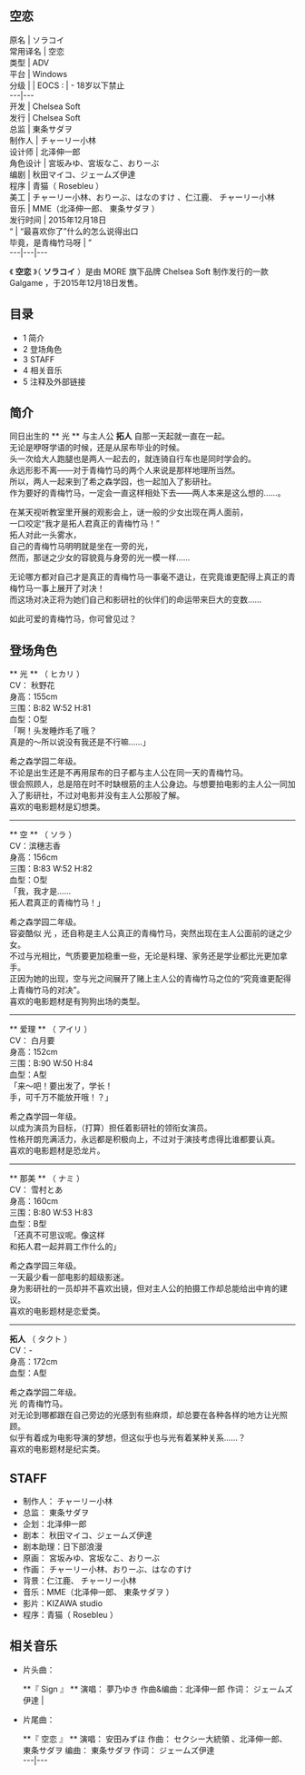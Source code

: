 空恋  
---  
原名  |  ソラコイ   
常用译名  |  空恋   
类型  |  ADV   
平台  |  Windows   
分级  |  |  EOCS  :  |  \- 18岁以下禁止   
---|---  
开发  |  Chelsea Soft   
发行  |  Chelsea Soft   
总监  |  東条サダヲ   
制作人  |  チャーリー小林   
设计师  |  北泽伸一郎   
角色设计  |  宮坂みゆ、宮坂なこ、おりーぶ   
编剧  |  秋田マイコ、ジェームズ伊達   
程序  |  青猫（  Rosebleu  ）   
美工  |  チャーリー小林、おりーぶ、はなのすけ  、仁江鹿、  チャーリー小林   
音乐  |  MME（北泽伸一郎、  東条サダヲ  ）   
发行时间  |  2015年12月18日   
“  |  “最喜欢你了”什么的怎么说得出口   
毕竟，是青梅竹马呀  |  ”   
---|---|---  
  
《 **空恋** 》（  **ソラコイ** ）是由  MORE  旗下品牌  Chelsea Soft  制作发行的一款  Galgame
，于2015年12月18日发售。

##  目录

  * 1  简介 
  * 2  登场角色 
  * 3  STAFF 
  * 4  相关音乐 
  * 5  注释及外部链接 

##  简介

同日出生的  ** 光  ** 与主人公  **拓人** 自那一天起就一直在一起。  
无论是咿呀学语的时候，还是从尿布毕业的时候。  
头一次给大人跑腿也是两人一起去的，就连骑自行车也是同时学会的。  
永远形影不离——对于青梅竹马的两个人来说是那样地理所当然。  
所以，两人一起来到了希之森学园，也一起加入了影研社。  
作为要好的青梅竹马，一定会一直这样相处下去——两人本来是这么想的……。  
  
在某天视听教室里开展的观影会上，谜一般的少女出现在两人面前，  
一口咬定“我才是拓人君真正的青梅竹马！”  
拓人对此一头雾水，  
自己的青梅竹马明明就是坐在一旁的光，  
然而，那谜之少女的容貌竟与身旁的光一模一样……  
  
无论哪方都对自己才是真正的青梅竹马一事毫不退让，在究竟谁更配得上真正的青梅竹马一事上展开了对决！  
而这场对决正将为她们自己和影研社的伙伴们的命运带来巨大的变数……  
  
如此可爱的青梅竹马，你可曾见过？

##  登场角色

** 光  ** （  ヒカリ  ）  
CV：  秋野花  
身高：155cm  
三围：B:82 W:52 H:81  
血型：O型  
「啊！头发睡炸毛了哦？  
真是的～所以说没有我还是不行嘛……」

希之森学园二年级。  
不论是出生还是不再用尿布的日子都与主人公在同一天的青梅竹马。  
很会照顾人，总是陪在时不时缺根筋的主人公身边。与想要拍电影的主人公一同加入了影研社，不过对电影并没有主人公那般了解。  
喜欢的电影题材是幻想类。

* * *

** 空  ** （  ソラ  ）  
CV：滨穗志香  
身高：156cm  
三围：B:83 W:52 H:82  
血型：O型  
「我，我才是……  
拓人君真正的青梅竹马！」

希之森学园二年级。  
容姿酷似  光  ，还自称是主人公真正的青梅竹马，突然出现在主人公面前的谜之少女。  
不过与光相比，气质要更加稳重一些，无论是料理、家务还是学业都比光更加拿手。  
正因为她的出现，空与光之间展开了赌上主人公的青梅竹马之位的“究竟谁更配得上青梅竹马的对决”。  
喜欢的电影题材是有狗狗出场的类型。

* * *

** 爱理  ** （  アイリ  ）  
CV：  白月要  
身高：152cm  
三围：B:90 W:50 H:84  
血型：A型  
「来～吧！要出发了，学长！  
手，可千万不能放开哦！？」

希之森学园一年级。  
以成为演员为目标，（打算）担任着影研社的领衔女演员。  
性格开朗充满活力，永远都是积极向上，不过对于演技考虑得比谁都要认真。  
喜欢的电影题材是恐龙片。

* * *

** 那美  ** （  ナミ  ）  
CV：  雪村とあ  
身高：160cm  
三围：B:80 W:53 H:83  
血型：B型  
「还真不可思议呢。像这样  
和拓人君一起并肩工作什么的」

希之森学园三年级。  
一天最少看一部电影的超级影迷。  
身为影研社的一员却并不喜欢出镜，但对主人公的拍摄工作却总能给出中肯的建议。  
喜欢的电影题材是恋爱类。

* * *

**拓人** （  タクト  ）  
CV：-  
身高：172cm  
血型：A型  

希之森学园二年级。  
光  的青梅竹马。  
对无论到哪都跟在自己旁边的光感到有些麻烦，却总要在各种各样的地方让光照顾。  
似乎有着成为电影导演的梦想，但这似乎也与光有着某种关系……？  
喜欢的电影题材是纪实类。

##  STAFF

  * 制作人：  チャーリー小林 
  * 总监：  東条サダヲ 
  * 企划：北泽伸一郎 
  * 剧本：  秋田マイコ、ジェームズ伊達 
  * 剧本助理：日下部浪漫 
  * 原画：  宮坂みゆ、宮坂なこ、おりーぶ 
  * 作画：  チャーリー小林、おりーぶ、はなのすけ 
  * 背景：仁江鹿、  チャーリー小林 
  * 音乐：MME（北泽伸一郎、  東条サダヲ  ） 
  * 影片：KIZAWA studio 
  * 程序：青猫（  Rosebleu  ） 

##  相关音乐

  * 片头曲：   

     **『 Sign  』 **
     演唱：  夢乃ゆき 
     作曲&编曲：北泽伸一郎 
     作词：  ジェームズ伊達 
|

  * 片尾曲：   

     **『 空恋  』 **
     演唱：  安田みずほ 
     作曲：  セクシー大統領  、北泽伸一郎、  東条サダヲ 
     编曲：  東条サダヲ 
     作词：  ジェームズ伊達   
---|---  
  